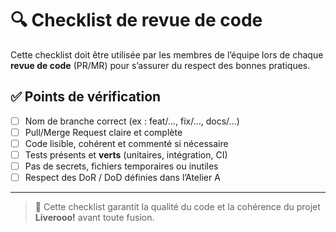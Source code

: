 # 🔍 Checklist de revue de code

Cette checklist doit être utilisée par les membres de l’équipe lors de chaque **revue de code** (PR/MR) pour s’assurer du respect des bonnes pratiques.

## ✅ Points de vérification

- [ ] Nom de branche correct (ex : feat/..., fix/..., docs/...)
- [ ] Pull/Merge Request claire et complète
- [ ] Code lisible, cohérent et commenté si nécessaire
- [ ] Tests présents et **verts** (unitaires, intégration, CI)
- [ ] Pas de secrets, fichiers temporaires ou inutiles
- [ ] Respect des DoR / DoD définies dans l’Atelier A

---
> 🧠 Cette checklist garantit la qualité du code et la cohérence du projet **Liverooo!** avant toute fusion.

